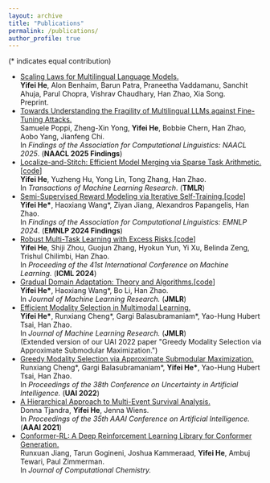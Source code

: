 ```yaml
---
layout: archive
title: "Publications"
permalink: /publications/
author_profile: true
---
```


<!-- {% if author.googlescholar %}
  You can also find my articles on <u><a href="{{author.googlescholar}}">my Google Scholar profile</a>.</u>
{% endif %}

{% include base_path %}

{% for post in site.publications reversed %}
  {% include archive-single.html %}
{% endfor %} -->

(* indicates equal contribution)
* [Scaling Laws for Multilingual Language Models.](https://arxiv.org/abs/2410.12883)<br>
  **Yifei He**, Alon Benhaim, Barun Patra, Praneetha Vaddamanu, Sanchit Ahuja, Parul Chopra, Vishrav Chaudhary, Han Zhao, Xia Song. <br>
  Preprint.
* [Towards Understanding the Fragility of Multilingual LLMs against Fine-Tuning Attacks.](https://arxiv.org/abs/2410.18210)<br>
  Samuele Poppi, Zheng-Xin Yong, **Yifei He**, Bobbie Chern, Han Zhao, Aobo Yang, Jianfeng Chi. <br>
  In <em>Findings of the Association for Computational Linguistics: NAACL 2025</em>. (**NAACL 2025 Findings**)
* [Localize-and-Stitch: Efficient Model Merging via Sparse Task Arithmetic.](https://arxiv.org/abs/2408.13656)[[code](https://github.com/yifei-he/Localize-and-Stitch)]<br>
  **Yifei He**, Yuzheng Hu, Yong Lin, Tong Zhang, Han Zhao. <br>
  In <em>Transactions of Machine Learning Research</em>. (**TMLR**)
* [Semi-Supervised Reward Modeling via Iterative Self-Training.](https://arxiv.org/abs/2409.06903)[[code](https://github.com/RLHFlow/RLHF-Reward-Modeling/tree/main/pair-pm)]<br>
  **Yifei He\***, Haoxiang Wang\*, Ziyan Jiang, Alexandros Papangelis, Han Zhao. <br>
  In <em>Findings of the Association for Computational Linguistics: EMNLP 2024</em>. (**EMNLP 2024 Findings**)
* [Robust Multi-Task Learning with Excess Risks.](https://arxiv.org/abs/2402.02009)[[code](https://github.com/yifei-he/ExcessMTL)]<br>
  **Yifei He**, Shiji Zhou, Guojun Zhang, Hyokun Yun, Yi Xu, Belinda Zeng, Trishul Chilimbi, Han Zhao. <br>
  In <em>Proceeding of the 41st International Conference on Machine Learning.</em> (**ICML 2024**)
* [Gradual Domain Adaptation: Theory and Algorithms.](https://arxiv.org/abs/2310.13852)[[code](https://github.com/yifei-he/GOAT)] <br>
  **Yifei He\***, Haoxiang Wang\*, Bo Li, Han Zhao. <br>
  In <em>Journal of Machine Learning Research.</em> (**JMLR**) 
* [Efficient Modality Selection in Multimodal Learning.](https://jmlr.org/papers/v25/23-0439.html) <br>
  **Yifei He\***, Runxiang Cheng\*, Gargi Balasubramaniam\*, Yao-Hung Hubert Tsai, Han Zhao. <br>
  In <em>Journal of Machine Learning Research.</em> (**JMLR**) <br>
  (Extended version of our UAI 2022 paper "Greedy Modality Selection via Approximate Submodular Maximization.")
* [Greedy Modality Selection via Approximate Submodular Maximization.](https://arxiv.org/abs/2210.12562) <br>
  Runxiang Cheng\*, Gargi Balasubramaniam\*, **Yifei He\***, Yao-Hung Hubert Tsai, Han Zhao. <br>
  In <em>Proceedings of the 38th Conference on Uncertainty in Artificial Intelligence.</em> (**UAI 2022**)
* [A Hierarchical Approach to Multi-Event Survival Analysis.](https://ojs.aaai.org/index.php/AAAI/article/view/16138) <br>
  Donna Tjandra, **Yifei He**, Jenna Wiens. <br>
  In <em>Proceedings of the 35th AAAI Conference on Artificial Intelligence.</em> (**AAAI 2021**)
* [Conformer-RL: A Deep Reinforcement Learning Library for Conformer Generation.](https://onlinelibrary.wiley.com/doi/pdf/10.1002/jcc.26984) <br>
  Runxuan Jiang, Tarun Gogineni, Joshua Kammeraad, **Yifei He**, Ambuj Tewari, Paul Zimmerman.   <br>
  In <em>Journal of Computational Chemistry.</em>